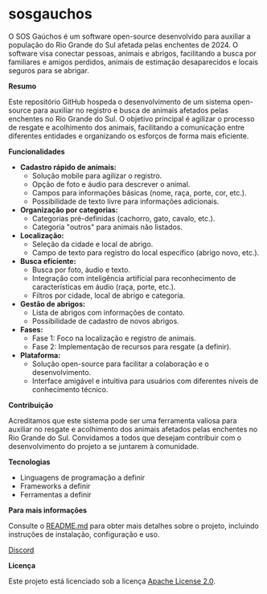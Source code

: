 # sosgauchos
O SOS Gaúchos é um software open-source desenvolvido para auxiliar a população do Rio Grande do Sul afetada pelas enchentes de 2024. O software visa conectar pessoas, animais e abrigos, facilitando a busca por familiares e amigos perdidos, animais de estimação desaparecidos e locais seguros para se abrigar.

**Resumo**

Este repositório GitHub hospeda o desenvolvimento de um sistema open-source para auxiliar no registro e busca de animais afetados pelas enchentes no Rio Grande do Sul. O objetivo principal é agilizar o processo de resgate e acolhimento dos animais, facilitando a comunicação entre diferentes entidades e organizando os esforços de forma mais eficiente.

**Funcionalidades**

* **Cadastro rápido de animais:**
    * Solução mobile para agilizar o registro.
    * Opção de foto e áudio para descrever o animal.
    * Campos para informações básicas (nome, raça, porte, cor, etc.).
    * Possibilidade de texto livre para informações adicionais.
* **Organização por categorias:**
    * Categorias pré-definidas (cachorro, gato, cavalo, etc.).
    * Categoria "outros" para animais não listados.
* **Localização:**
    * Seleção da cidade e local de abrigo.
    * Campo de texto para registro do local específico (abrigo novo, etc.).
* **Busca eficiente:**
    * Busca por foto, áudio e texto.
    * Integração com inteligência artificial para reconhecimento de características em áudio (raça, porte, etc.).
    * Filtros por cidade, local de abrigo e categoria.
* **Gestão de abrigos:**
    * Lista de abrigos com informações de contato.
    * Possibilidade de cadastro de novos abrigos.
* **Fases:**
    * Fase 1: Foco na localização e registro de animais.
    * Fase 2: Implementação de recursos para resgate (a definir).
* **Plataforma:**
    * Solução open-source para facilitar a colaboração e o desenvolvimento.
    * Interface amigável e intuitiva para usuários com diferentes níveis de conhecimento técnico.

**Contribuição**

Acreditamos que este sistema pode ser uma ferramenta valiosa para auxiliar no resgate e acolhimento dos animais afetados pelas enchentes no Rio Grande do Sul. Convidamos a todos que desejam contribuir com o desenvolvimento do projeto a se juntarem à comunidade.

**Tecnologias**

* Linguagens de programação a definir
* Frameworks a definir
* Ferramentas a definir

**Para mais informações**

Consulte o [README.md](README.md) para obter mais detalhes sobre o projeto, incluindo instruções de instalação, configuração e uso.

[Discord](https://discord.gg/pBhts5sk3t)

**Licença**

Este projeto está licenciado sob a licença [Apache License 2.0](https://www.apache.org/licenses/LICENSE-2.0).
